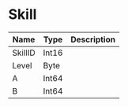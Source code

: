 # Skill

|Name|Type|Description|
|---|---|---|
|SkillID|Int16||
|Level|Byte||
|A|Int64||
|B|Int64||
